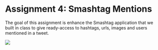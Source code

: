 # Assignment 4: Smashtag Mentions

The goal of this assignment is enhance the Smashtag application that we built in class to give ready-access to hashtags, urls, images and users mentioned in a tweet.

![](https://github.com/linouk23/cs193p-ios9-solutions/blob/master/Assignment%204/smashtag.gif)
